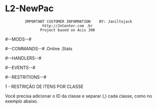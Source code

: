 # L2-NewPac

             IMPORTANT CUSTOMER INFORMATION    BY: Janiltojack  
                     http://JnCenter.com .br                      
                    Project based on Acis 390                     

#--MODS--#


#--COMMANDS--#
.Online
.Stats

#--HANDLERS--#
<set name="handler" val="ClanFull" />
<set name="handler" val="DeletePk" />




#--EVENTS--#


#--RESTRITIONS--#

1 - RESTRIÇÃO DE ITENS POR CLASSE 

Você precisa adicionar o ID da classe e separar (,) cada classe, como no exemplo abaixo.

<item id="9222" type="Armor" name="Titanium Heavy Armor">
        <set name="icon" val="icon.armor_t1004_ul_i00" />
        <set name="default_action" val="equip" />
        <set name="armor_type" val="HEAVY" />
        <set name="bodypart" val="fullarmor" />
        <set name="crystal_type" val="S" />
        <set name="crystal_count" val="870" />
        <set name="material" val="LEATHER" />
        <set name="weight" val="4950" />
        <set name="price" val="1740000" />
        <cond msgId="1518">
               <and>
                <player classId="91,90,89" />
               </and>
        </cond>
        <for>
            <add order="0x10" stat="pDef" val="393" />
            <enchant order="0x0C" stat="pDef" val="0" />
        </for>
    </item>
